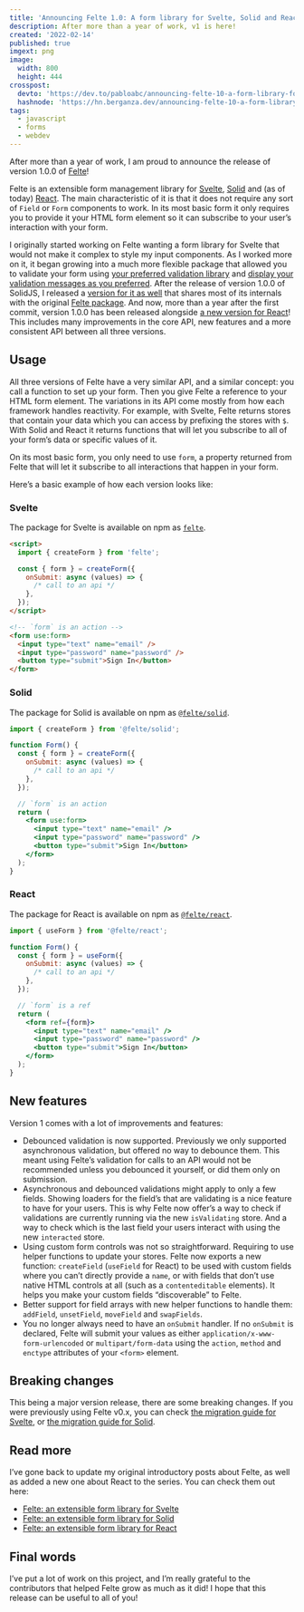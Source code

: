 ```yaml
---
title: 'Announcing Felte 1.0: A form library for Svelte, Solid and React'
description: After more than a year of work, v1 is here!
created: '2022-02-14'
published: true
imgext: png
image:
  width: 800
  height: 444
crosspost:
  devto: 'https://dev.to/pabloabc/announcing-felte-10-a-form-library-for-svelte-solid-and-react-5ble'
  hashnode: 'https://hn.berganza.dev/announcing-felte-10-a-form-library-for-svelte-solid-and-react'
tags:
  - javascript
  - forms
  - webdev
---
```


After more than a year of work, I am proud to announce the release of version 1.0.0 of [Felte](https://felte.dev)!

Felte is an extensible form management library for [Svelte](https://svelte.dev), [Solid](https://solidjs.com) and (as of today) [React](https://reactjs.org). The main characteristic of it is that it does not require any sort of `Field` or `Form` components to work. In its most basic form it only requires you to provide it your HTML form element so it can subscribe to your user’s interaction with your form.

I originally started working on Felte wanting a form library for Svelte that would not make it complex to style my input components. As I worked more on it, it began growing into a much more flexible package that allowed you to validate your form using [your preferred validation library](https://felte.dev/docs/svelte/validators) and [display your validation messages as you preferred](https://felte.dev/docs/svelte/reporters). After the release of version 1.0.0 of SolidJS, I released a [version for it as well](https://www.npmjs.com/package/@felte/solid) that shares most of its internals with the original [Felte package](https://www.npmjs.com/package/felte). And now, more than a year after the first commit, version 1.0.0 has been released alongside [a new version for React](https://www.npmjs.com/package/@felte/react)! This includes many improvements in the core API, new features and a more consistent API between all three versions.

## Usage

All three versions of Felte have a very similar API, and a similar concept: you call a function to set up your form. Then you give Felte a reference to your HTML form element. The variations in its API come mostly from how each framework handles reactivity. For example, with Svelte, Felte returns stores that contain your data which you can access by prefixing the stores with `$`. With Solid and React it returns functions that will let you subscribe to all of your form’s data or specific values of it.

On its most basic form, you only need to use `form`, a property returned from Felte that will let it subscribe to all interactions that happen in your form.

Here’s a basic example of how each version looks like:

### Svelte

The package for Svelte is available on npm as [`felte`](https://www.npmjs.com/package/felte).

```html
<script>
  import { createForm } from 'felte';

  const { form } = createForm({
    onSubmit: async (values) => {
      /* call to an api */
    },
  });
</script>

<!-- `form` is an action -->
<form use:form>
  <input type="text" name="email" />
  <input type="password" name="password" />
  <button type="submit">Sign In</button>
</form>
```

### Solid

The package for Solid is available on npm as [`@felte/solid`](https://www.npmjs.com/package/@felte/solid).

```jsx
import { createForm } from '@felte/solid';

function Form() {
  const { form } = createForm({
    onSubmit: async (values) => {
      /* call to an api */
    },
  });

  // `form` is an action
  return (
    <form use:form>
      <input type="text" name="email" />
      <input type="password" name="password" />
      <button type="submit">Sign In</button>
    </form>
  );
}
```

### React

The package for React is available on npm as [`@felte/react`](https://www.npmjs.com/package/@felte/react).

```jsx
import { useForm } from '@felte/react';

function Form() {
  const { form } = useForm({
    onSubmit: async (values) => {
      /* call to an api */
    },
  });

  // `form` is a ref
  return (
    <form ref={form}>
      <input type="text" name="email" />
      <input type="password" name="password" />
      <button type="submit">Sign In</button>
    </form>
  );
}
```

## New features

Version 1 comes with a lot of improvements and features:

- Debounced validation is now supported. Previously we only supported asynchronous validation, but offered no way to debounce them. This meant using Felte’s validation for calls to an API would not be recommended unless you debounced it yourself, or did them only on submission.
- Asynchronous and debounced validations might apply to only a few fields. Showing loaders for the field’s that are validating is a nice feature to have for your users. This is why Felte now offer’s a way to check if validations are currently running via the new `isValidating` store. And a way to check which is the last field your users interact with using the new `interacted` store.
- Using custom form controls was not so straightforward. Requiring to use helper functions to update your stores. Felte now exports a new function: `createField` (`useField` for React) to be used with custom fields where you can’t directly provide a `name`, or with fields that don’t use native HTML controls at all (such as a `contenteditable` elements). It helps you make your custom fields “discoverable” to Felte.
- Better support for field arrays with new helper functions to handle them: `addField`, `unsetField`, `moveField` and `swapFields`.
- You no longer always need to have an `onSubmit` handler. If no `onSubmit` is declared, Felte will submit your values as either `application/x-www-form-urlencoded` or `multipart/form-data` using the `action`, `method` and `enctype` attributes of your `<form>` element.

## Breaking changes

This being a major version release, there are some breaking changes. If you were previously using Felte v0.x, you can check [the migration guide for Svelte](https://felte.dev/docs/svelte/migrating), or [the migration guide for Solid](https://felte.dev/docs/solid/migrating).

## Read more

I’ve gone back to update my original introductory posts about Felte, as well as added a new one about React to the series. You can check them out here:

- [Felte: an extensible form library for Svelte](https://pablo.berganza.dev/blog/felte-an-extensible-form-library-svelte/)
- [Felte: an extensible form library for Solid](https://pablo.berganza.dev/blog/felte-an-extensible-form-library-solid/)
- [Felte: an extensible form library for React](https://pablo.berganza.dev/blog/felte-an-extensible-form-library-react/)

## Final words

I’ve put a lot of work on this project, and I’m really grateful to the contributors that helped Felte grow as much as it did! I hope that this release can be useful to all of you!
